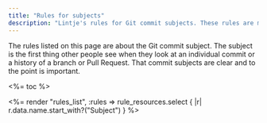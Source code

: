 ```yaml
---
title: "Rules for subjects"
description: "Lintje's rules for Git commit subjects. These rules are made to improve the Git commit subject: the first thing people see when they see a commit."
---
```


The rules listed on this page are about the Git commit subject. The subject is the first thing other people see when they look at an individual commit or a history of a branch or Pull Request. That commit subjects are clear and to the point is important.

<%= toc %>

<%= render "rules_list", :rules => rule_resources.select { |r| r.data.name.start_with?("Subject") } %>
